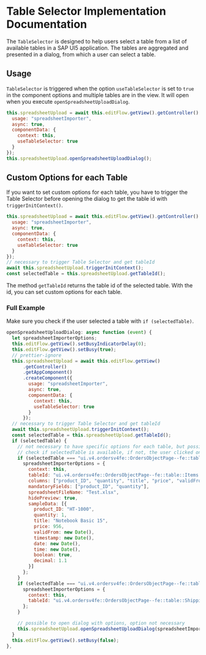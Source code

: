 # Table Selector Implementation Documentation

The `TableSelector` is designed to help users select a table from a list of available tables in a SAP UI5 application. The tables are aggregated and presented in a dialog, from which a user can select a table.

## Usage

`TableSelector` is triggered when the option `useTableSelector` is set to `true` in the component options and multiple tables are in the view. It will open when you execute `openSpreadsheetUploadDialog`.  

```js
this.spreadsheetUpload = await this.editFlow.getView().getController().getAppComponent().createComponent({
  usage: "spreadsheetImporter",
  async: true,
  componentData: {
    context: this,
    useTableSelector: true
  }
});
this.spreadsheetUpload.openSpreadsheetUploadDialog();
```

## Custom Options for each Table

If you want to set custom options for each table, you have to trigger the Table Selector before opening the dialog to get the table id with `triggerInitContext()`.

```js
this.spreadsheetUpload = await this.editFlow.getView().getController().getAppComponent().createComponent({
  usage: "spreadsheetImporter",
  async: true,
  componentData: {
    context: this,
    useTableSelector: true
  }
});
// necessary to trigger Table Selector and get tableId
await this.spreadsheetUpload.triggerInitContext();
const selectedTable = this.spreadsheetUpload.getTableId();
```

The method `getTableId` returns the table id of the selected table. With the id, you can set custom options for each table.

### Full Example

Make sure you check if the user selected a table with `if (selectedTable)`.

```js
openSpreadsheetUploadDialog: async function (event) {
  let spreadsheetImporterOptions;
  this.editFlow.getView().setBusyIndicatorDelay(0);
  this.editFlow.getView().setBusy(true);
  // prettier-ignore
  this.spreadsheetUpload = await this.editFlow.getView()
      .getController()
      .getAppComponent()
      .createComponent({
        usage: "spreadsheetImporter",
        async: true,
        componentData: {
          context: this,
          useTableSelector: true
        }
      });
  // necessary to trigger Table Selector and get tableId
  await this.spreadsheetUpload.triggerInitContext();
  const selectedTable = this.spreadsheetUpload.getTableId();
  if (selectedTable) {
    // not necessary to have specific options for each table, but possible to set options for specific tables
    // check if selectedTable is available, if not, the user clicked on cancel
    if (selectedTable === "ui.v4.ordersv4fe::OrdersObjectPage--fe::table::Items::LineItem-innerTable") {
      spreadsheetImporterOptions = {
        context: this,
        tableId: "ui.v4.ordersv4fe::OrdersObjectPage--fe::table::Items::LineItem-innerTable",
        columns: ["product_ID", "quantity", "title", "price", "validFrom", "timestamp", "date", "time", "boolean", "decimal"],
        mandatoryFields: ["product_ID", "quantity"],
        spreadsheetFileName: "Test.xlsx",
        hidePreview: true,
        sampleData: [{
          product_ID: "HT-1000",
          quantity: 1,
          title: "Notebook Basic 15",
          price: 956,
          validFrom: new Date(),
          timestamp: new Date(),
          date: new Date(),
          time: new Date(),
          boolean: true,
          decimal: 1.1
        }]
      };
    }
    if (selectedTable === "ui.v4.ordersv4fe::OrdersObjectPage--fe::table::Shipping::LineItem-innerTable") {
      spreadsheetImporterOptions = {
        context: this,
        tableId: "ui.v4.ordersv4fe::OrdersObjectPage--fe::table::Shipping::LineItem-innerTable"
      };
    }

    // possible to open dialog with options, option not necessary
    this.spreadsheetUpload.openSpreadsheetUploadDialog(spreadsheetImporterOptions);
  }
  this.editFlow.getView().setBusy(false);
},
```